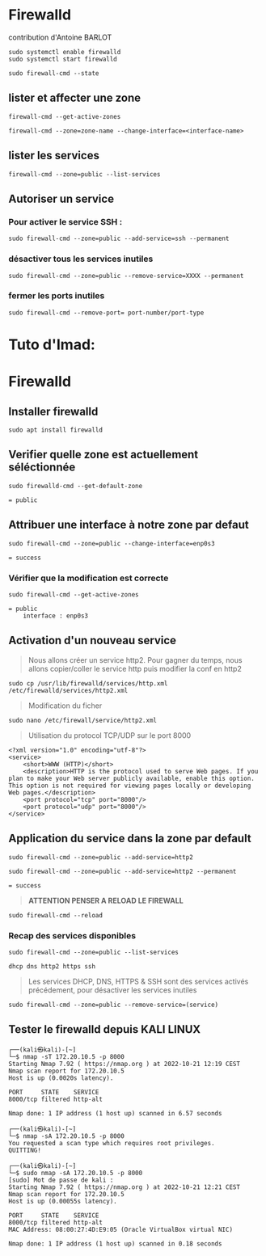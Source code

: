 # Firewalld

contribution d'Antoine BARLOT

```shell
sudo systemctl enable firewalld
sudo systemctl start firewalld
 ```


```shell
sudo firewall-cmd --state
```

## lister et affecter une zone

```shell
firewall-cmd --get-active-zones
```

```shell
firewall-cmd --zone=zone-name --change-interface=<interface-name>
```




## lister les services

```shell
firewall-cmd --zone=public --list-services
```


## Autoriser un service

### Pour activer le service SSH :

```shell
sudo firewall-cmd --zone=public --add-service=ssh --permanent
```

### désactiver tous les services inutiles

```shell
sudo firewall-cmd --zone=public --remove-service=XXXX --permanent
```

### fermer les ports inutiles

```shell
sudo firewall-cmd --remove-port= port-number/port-type
```


# Tuto d'Imad:

# Firewalld



## Installer firewalld
    sudo apt install firewalld

## Verifier quelle zone est actuellement séléctionnée

    sudo firewalld-cmd --get-default-zone
    
    = public


## Attribuer une interface à notre zone par defaut
    
    sudo firewall-cmd --zone=public --change-interface=enp0s3

    = success

### Vérifier que la modification est correcte 
    
    sudo firewall-cmd --get-active-zones

    = public
        interface : enp0s3


## Activation d'un nouveau service

> Nous allons créer un service http2. Pour gagner du temps, nous allons copier/coller le service http puis modifier la conf en http2

    sudo cp /usr/lib/firewalld/services/http.xml /etc/firewalld/services/http2.xml

> Modification du ficher
    
    sudo nano /etc/firewall/service/http2.xml


> Utilisation du protocol TCP/UDP sur le port 8000

    <?xml version="1.0" encoding="utf-8"?>
    <service>
        <short>WWW (HTTP)</short>
        <description>HTTP is the protocol used to serve Web pages. If you plan to make your Web server publicly available, enable this option. This option is not required for viewing pages locally or developing Web pages.</description>
        <port protocol="tcp" port="8000"/>
        <port protocol="udp" port="8000"/>
    </service>


## Application du service dans la zone par default 
    
    sudo firewall-cmd --zone=public --add-service=http2
    
    sudo firewall-cmd --zone=public --add-service=http2 --permanent
    
    = success

> **ATTENTION PENSER A RELOAD LE FIREWALL**
    
    sudo firewall-cmd --reload


### Recap des services disponibles

    sudo firewall-cmd --zone=public --list-services

    dhcp dns http2 https ssh

> Les services DHCP, DNS, HTTPS & SSH sont des services activés précédement, pour désactiver les services inutiles

    sudo firewall-cmd --zone=public --remove-service=(service)



## Tester le firewalld depuis KALI LINUX


    ┌──(kali㉿kali)-[~]
    └─$ nmap -sT 172.20.10.5 -p 8000
    Starting Nmap 7.92 ( https://nmap.org ) at 2022-10-21 12:19 CEST
    Nmap scan report for 172.20.10.5
    Host is up (0.0020s latency).

    PORT     STATE    SERVICE
    8000/tcp filtered http-alt

    Nmap done: 1 IP address (1 host up) scanned in 6.57 seconds
                                                                                                                                                                                                                                            
    ┌──(kali㉿kali)-[~]
    └─$ nmap -sA 172.20.10.5 -p 8000
    You requested a scan type which requires root privileges.
    QUITTING!
                                                                                                                                                                                                                                            
    ┌──(kali㉿kali)-[~]
    └─$ sudo nmap -sA 172.20.10.5 -p 8000
    [sudo] Mot de passe de kali : 
    Starting Nmap 7.92 ( https://nmap.org ) at 2022-10-21 12:21 CEST
    Nmap scan report for 172.20.10.5
    Host is up (0.00055s latency).

    PORT     STATE    SERVICE
    8000/tcp filtered http-alt
    MAC Address: 08:00:27:4D:E9:05 (Oracle VirtualBox virtual NIC)

    Nmap done: 1 IP address (1 host up) scanned in 0.18 seconds
